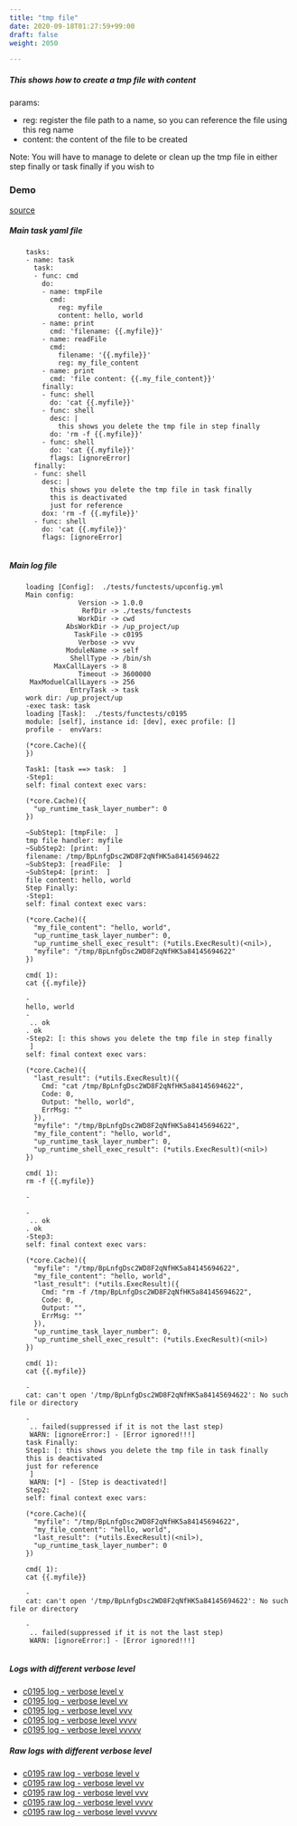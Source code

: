 ```yaml
---
title: "tmp file"
date: 2020-09-18T01:27:59+99:00
draft: false
weight: 2050

---
```


##### This shows how to create a tmp file with content

params:
* reg: register the file path to a name, so you can reference the file using this reg name
* content: the content of the file to be created

Note:
You will have to manage to delete or clean up the tmp file in either step finally or task finally if you wish to


### Demo








[source](https://github.com/upcmd/up/blob/master/tests/functests/c0195.yml)

##### Main task yaml file
```
    tasks:
    - name: task
      task:
      - func: cmd
        do:
        - name: tmpFile
          cmd:
            reg: myfile
            content: hello, world
        - name: print
          cmd: 'filename: {{.myfile}}'
        - name: readFile
          cmd:
            filename: '{{.myfile}}'
            reg: my_file_content
        - name: print
          cmd: 'file content: {{.my_file_content}}'
        finally:
        - func: shell
          do: 'cat {{.myfile}}'
        - func: shell
          desc: |
            this shows you delete the tmp file in step finally
          do: 'rm -f {{.myfile}}'
        - func: shell
          do: 'cat {{.myfile}}'
          flags: [ignoreError]
      finally:
      - func: shell
        desc: |
          this shows you delete the tmp file in task finally
          this is deactivated
          just for reference
        dox: 'rm -f {{.myfile}}'
      - func: shell
        do: 'cat {{.myfile}}'
        flags: [ignoreError]
    
```
##### Main log file
```
    loading [Config]:  ./tests/functests/upconfig.yml
    Main config:
                 Version -> 1.0.0
                  RefDir -> ./tests/functests
                 WorkDir -> cwd
              AbsWorkDir -> /up_project/up
                TaskFile -> c0195
                 Verbose -> vvv
              ModuleName -> self
               ShellType -> /bin/sh
           MaxCallLayers -> 8
                 Timeout -> 3600000
     MaxModuelCallLayers -> 256
               EntryTask -> task
    work dir: /up_project/up
    -exec task: task
    loading [Task]:  ./tests/functests/c0195
    module: [self], instance id: [dev], exec profile: []
    profile -  envVars:
    
    (*core.Cache)({
    })
    
    Task1: [task ==> task:  ]
    -Step1:
    self: final context exec vars:
    
    (*core.Cache)({
      "up_runtime_task_layer_number": 0
    })
    
    ~SubStep1: [tmpFile:  ]
    tmp file handler: myfile
    ~SubStep2: [print:  ]
    filename: /tmp/BpLnfgDsc2WD8F2qNfHK5a84145694622
    ~SubStep3: [readFile:  ]
    ~SubStep4: [print:  ]
    file content: hello, world
    Step Finally:
    -Step1:
    self: final context exec vars:
    
    (*core.Cache)({
      "my_file_content": "hello, world",
      "up_runtime_task_layer_number": 0,
      "up_runtime_shell_exec_result": (*utils.ExecResult)(<nil>),
      "myfile": "/tmp/BpLnfgDsc2WD8F2qNfHK5a84145694622"
    })
    
    cmd( 1):
    cat {{.myfile}}
    
    -
    hello, world
    -
     .. ok
    . ok
    -Step2: [: this shows you delete the tmp file in step finally
     ]
    self: final context exec vars:
    
    (*core.Cache)({
      "last_result": (*utils.ExecResult)({
        Cmd: "cat /tmp/BpLnfgDsc2WD8F2qNfHK5a84145694622",
        Code: 0,
        Output: "hello, world",
        ErrMsg: ""
      }),
      "myfile": "/tmp/BpLnfgDsc2WD8F2qNfHK5a84145694622",
      "my_file_content": "hello, world",
      "up_runtime_task_layer_number": 0,
      "up_runtime_shell_exec_result": (*utils.ExecResult)(<nil>)
    })
    
    cmd( 1):
    rm -f {{.myfile}}
    
    -
    
    -
     .. ok
    . ok
    -Step3:
    self: final context exec vars:
    
    (*core.Cache)({
      "myfile": "/tmp/BpLnfgDsc2WD8F2qNfHK5a84145694622",
      "my_file_content": "hello, world",
      "last_result": (*utils.ExecResult)({
        Cmd: "rm -f /tmp/BpLnfgDsc2WD8F2qNfHK5a84145694622",
        Code: 0,
        Output: "",
        ErrMsg: ""
      }),
      "up_runtime_task_layer_number": 0,
      "up_runtime_shell_exec_result": (*utils.ExecResult)(<nil>)
    })
    
    cmd( 1):
    cat {{.myfile}}
    
    -
    cat: can't open '/tmp/BpLnfgDsc2WD8F2qNfHK5a84145694622': No such file or directory
    
    -
     .. failed(suppressed if it is not the last step)
     WARN: [ignoreError:] - [Error ignored!!!]
    task Finally:
    Step1: [: this shows you delete the tmp file in task finally
    this is deactivated
    just for reference
     ]
     WARN: [*] - [Step is deactivated!]
    Step2:
    self: final context exec vars:
    
    (*core.Cache)({
      "myfile": "/tmp/BpLnfgDsc2WD8F2qNfHK5a84145694622",
      "my_file_content": "hello, world",
      "last_result": (*utils.ExecResult)(<nil>),
      "up_runtime_task_layer_number": 0
    })
    
    cmd( 1):
    cat {{.myfile}}
    
    -
    cat: can't open '/tmp/BpLnfgDsc2WD8F2qNfHK5a84145694622': No such file or directory
    
    -
     .. failed(suppressed if it is not the last step)
     WARN: [ignoreError:] - [Error ignored!!!]
    
```


##### Logs with different verbose level
* [c0195 log - verbose level v](../../logs/c0195_v)
* [c0195 log - verbose level vv](../../logs/c0195_vv)
* [c0195 log - verbose level vvv](../../logs/c0195_vvvv)
* [c0195 log - verbose level vvvv](../../logs/c0195_vvvv)
* [c0195 log - verbose level vvvvv](../../logs/c0195_vvvvv)

##### Raw logs with different verbose level
* [c0195 raw log - verbose level v](../../reflogs/c0195_v.log)
* [c0195 raw log - verbose level vv](../../reflogs/c0195_vv.log)
* [c0195 raw log - verbose level vvv](../../reflogs/c0195_vvv.log)
* [c0195 raw log - verbose level vvvv](../../reflogs/c0195_vvvv.log)
* [c0195 raw log - verbose level vvvvv](../../reflogs/c0195_vvvvv.log)







